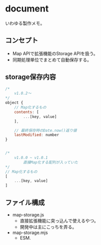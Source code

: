 # document

いわゆる製作メモ。

## コンセプト
* Map APIで拡張機能のStorage APIを扱う。
* 同期処理単位でまとめて自動保存する。


## storage保存内容

```js
/*
	v1.0.2～
*/
object {
	// Map化するもの
	contents: [
		...[key, value]
	],

	// 最終保存時のDate.now()返り値
	lastModified: number
}


/*
	v1.0.0 ~ v1.0.1
		直接Map化する配列が入っていた
*/
// Map化するもの
[
	...[key, value]
]
```


## ファイル構成
* map-storage.js
	- 直接拡張機能に突っ込んで使えるやつ。
	- 開発中は主にこっちを弄る。
* map-storage.mjs
	- ESM.
